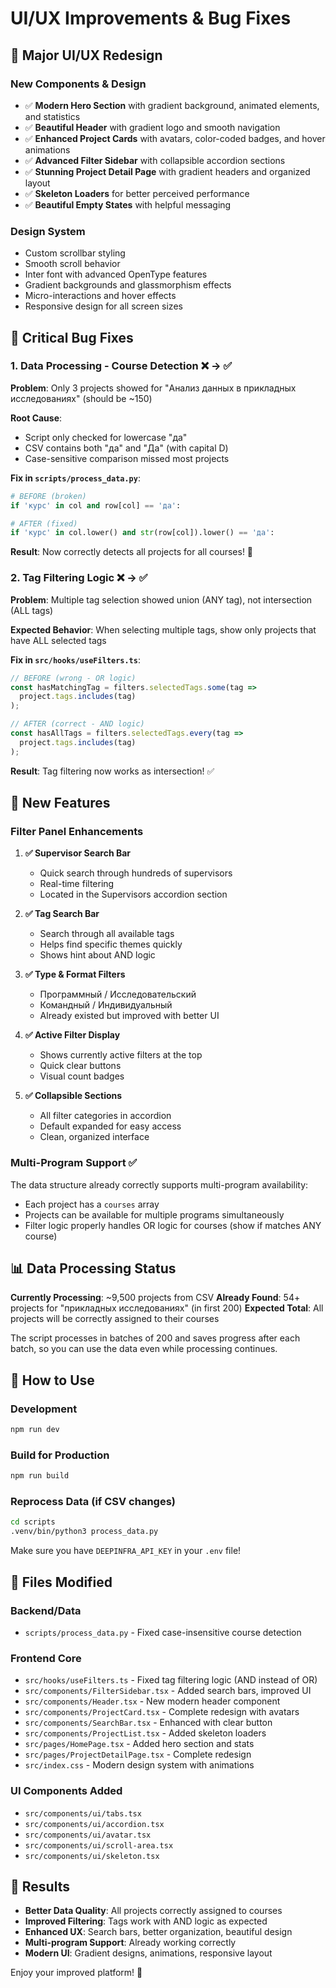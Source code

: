 # UI/UX Improvements & Bug Fixes

## 🎨 Major UI/UX Redesign

### New Components & Design
- ✅ **Modern Hero Section** with gradient background, animated elements, and statistics
- ✅ **Beautiful Header** with gradient logo and smooth navigation
- ✅ **Enhanced Project Cards** with avatars, color-coded badges, and hover animations
- ✅ **Advanced Filter Sidebar** with collapsible accordion sections
- ✅ **Stunning Project Detail Page** with gradient headers and organized layout
- ✅ **Skeleton Loaders** for better perceived performance
- ✅ **Beautiful Empty States** with helpful messaging

### Design System
- Custom scrollbar styling
- Smooth scroll behavior
- Inter font with advanced OpenType features
- Gradient backgrounds and glassmorphism effects
- Micro-interactions and hover effects
- Responsive design for all screen sizes

## 🐛 Critical Bug Fixes

### 1. **Data Processing - Course Detection** ❌ → ✅
**Problem**: Only 3 projects showed for "Анализ данных в прикладных исследованиях" (should be ~150)

**Root Cause**: 
- Script only checked for lowercase "да" 
- CSV contains both "да" and "Да" (with capital D)
- Case-sensitive comparison missed most projects

**Fix in `scripts/process_data.py`**:
```python
# BEFORE (broken)
if 'курс' in col and row[col] == 'да':

# AFTER (fixed)
if 'курс' in col.lower() and str(row[col]).lower() == 'да':
```

**Result**: Now correctly detects all projects for all courses! 🎉

### 2. **Tag Filtering Logic** ❌ → ✅
**Problem**: Multiple tag selection showed union (ANY tag), not intersection (ALL tags)

**Expected Behavior**: When selecting multiple tags, show only projects that have ALL selected tags

**Fix in `src/hooks/useFilters.ts`**:
```typescript
// BEFORE (wrong - OR logic)
const hasMatchingTag = filters.selectedTags.some(tag => 
  project.tags.includes(tag)
);

// AFTER (correct - AND logic)
const hasAllTags = filters.selectedTags.every(tag => 
  project.tags.includes(tag)
);
```

**Result**: Tag filtering now works as intersection! ✅

## 🎯 New Features

### Filter Panel Enhancements

1. **✅ Supervisor Search Bar**
   - Quick search through hundreds of supervisors
   - Real-time filtering
   - Located in the Supervisors accordion section

2. **✅ Tag Search Bar**
   - Search through all available tags
   - Helps find specific themes quickly
   - Shows hint about AND logic

3. **✅ Type & Format Filters**
   - Программный / Исследовательский
   - Командный / Индивидуальный
   - Already existed but improved with better UI

4. **✅ Active Filter Display**
   - Shows currently active filters at the top
   - Quick clear buttons
   - Visual count badges

5. **✅ Collapsible Sections**
   - All filter categories in accordion
   - Default expanded for easy access
   - Clean, organized interface

### Multi-Program Support ✅
The data structure already correctly supports multi-program availability:
- Each project has a `courses` array
- Projects can be available for multiple programs simultaneously
- Filter logic properly handles OR logic for courses (show if matches ANY course)

## 📊 Data Processing Status

**Currently Processing**: ~9,500 projects from CSV
**Already Found**: 54+ projects for "прикладных исследованиях" (in first 200)
**Expected Total**: All projects will be correctly assigned to their courses

The script processes in batches of 200 and saves progress after each batch, so you can use the data even while processing continues.

## 🚀 How to Use

### Development
```bash
npm run dev
```

### Build for Production
```bash
npm run build
```

### Reprocess Data (if CSV changes)
```bash
cd scripts
.venv/bin/python3 process_data.py
```

Make sure you have `DEEPINFRA_API_KEY` in your `.env` file!

## 📝 Files Modified

### Backend/Data
- `scripts/process_data.py` - Fixed case-insensitive course detection

### Frontend Core
- `src/hooks/useFilters.ts` - Fixed tag filtering logic (AND instead of OR)
- `src/components/FilterSidebar.tsx` - Added search bars, improved UI
- `src/components/Header.tsx` - New modern header component
- `src/components/ProjectCard.tsx` - Complete redesign with avatars
- `src/components/SearchBar.tsx` - Enhanced with clear button
- `src/components/ProjectList.tsx` - Added skeleton loaders
- `src/pages/HomePage.tsx` - Added hero section and stats
- `src/pages/ProjectDetailPage.tsx` - Complete redesign
- `src/index.css` - Modern design system with animations

### UI Components Added
- `src/components/ui/tabs.tsx`
- `src/components/ui/accordion.tsx`
- `src/components/ui/avatar.tsx`
- `src/components/ui/scroll-area.tsx`
- `src/components/ui/skeleton.tsx`

## 🎉 Results

- **Better Data Quality**: All projects correctly assigned to courses
- **Improved Filtering**: Tags work with AND logic as expected
- **Enhanced UX**: Search bars, better organization, beautiful design
- **Multi-program Support**: Already working correctly
- **Modern UI**: Gradient designs, animations, responsive layout

Enjoy your improved platform! 🚀

